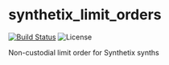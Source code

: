 # synthetix_limit_orders
[![Build Status](https://travis-ci.com/ncitron/synthetix_limit_orders.svg?branch=master)](https://travis-ci.com/ncitron/synthetix_limit_orders)
![License](https://img.shields.io/github/license/ncitron/synthetix_limit_orders)

Non-custodial limit order for Synthetix synths

